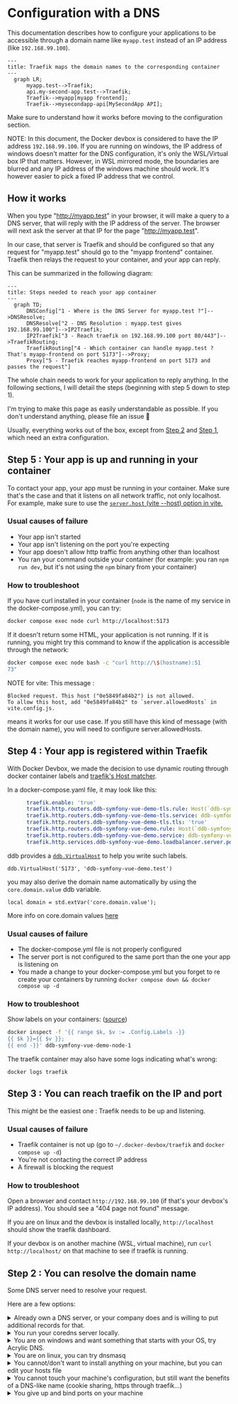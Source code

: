 # Configuration with a DNS

This documentation describes how to configure your applications to be accessible through a domain name like `myapp.test` instead of an IP address (like `192.168.99.100`).

```mermaid
---
title: Traefik maps the domain names to the corresponding container
---
  graph LR;
      myapp.test-->Traefik;
      api.my-second-app.test-->Traefik;
      Traefik-->myapp[myapp frontend];
      Traefik-->mysecondapp-api[MySecondApp API];
```

Make sure to understand how it works before moving to the configuration section.

NOTE: In this document, the Docker devbox is considered to have the IP address `192.168.99.100`. If you are running on windows, the IP address of windows doesn't matter for the DNS configuration, it's only the WSL/Virtual box IP that matters.
However, in WSL mirrored mode, the boundaries are blurred and any IP address of the windows machine should work.
It's however easier to pick a fixed IP address that we control.

## How it works

When you type "http://myapp.test" in your browser, it will make a query to a DNS server, that will reply with the IP address of the server. The browser will next ask the server at that IP for the page "http://myapp.test".

In our case, that server is Traefik and should be configured so that any request for "myapp.test" should go to the "myapp frontend" container. Traefik then relays the request to your container, and your app can reply.

This can be summarized in the following diagram:

```mermaid
---
title: Steps needed to reach your app container
---
  graph TD;
      DNSConfig["1 - Where is the DNS Server for myapp.test ?"]-->DNSResolve;
      DNSResolve["2 - DNS Resolution : myapp.test gives 192.168.99.100"]-->IP2Traefik;
      IP2Traefik["3 - Reach traefik on 192.168.99.100 port 80/443"]-->TraefikRouting;
      TraefikRouting["4 - Which container can handle myapp.test ? That's myapp-frontend on port 5173"]-->Proxy;
      Proxy["5 - Traefik reaches myapp-frontend on port 5173 and passes the request"]
```

The whole chain needs to work for your application to reply anything. In the following sections, I will detail the steps (beginning with step 5 down to step 1).

I'm trying to make this page as easily understandable as possible. If you don't understand anything, please file an issue :slightly_smiling_face:

Usually, everything works out of the box, except from [Step 2](#step-2--you-can-resolve-the-domain-name) and [Step 1](#step-1--your-browseros-uses-the-dns-server-properly), which need an extra configuration.

## Step 5 : Your app is up and running in your container

To contact your app, your app must be running in your container. Make sure that's the case and that it listens on all network traffic, not only localhost. For example, make sure to use the [`server.host` (vite --host) option in vite.](https://vite.dev/config/server-options.html#server-host)

### Usual causes of failure

- Your app isn't started
- Your app isn't listening on the port you're expecting
- Your app doesn't allow http traffic from anything other than localhost
- You ran your command outside your container (for example: you ran `npm run dev`, but it's not using the `npm` binary from your container)

### How to troubleshoot

If you have curl installed in your container (`node` is the name of my service in the docker-compose.yml), you can try:

```sh
docker compose exec node curl http://localhost:5173
```
If it doesn't return some HTML, your application is not running. If it is running, you might try this command to know if the application is accessible through the network:

```sh
docker compose exec node bash -c "curl http://\$(hostname):51
73"
```

NOTE for vite: This message :
```
Blocked request. This host ("0e5849fa84b2") is not allowed.
To allow this host, add "0e5849fa84b2" to `server.allowedHosts` in vite.config.js.
```
means it works for our use case. If you still have this kind of message (with the domain name), you will need to configure server.allowedHosts.

## Step 4 : Your app is registered within Traefik

With Docker Devbox, we made the decision to use dynamic routing through docker container labels and [traefik's Host matcher](https://doc.traefik.io/traefik/routing/routers/#host-and-hostregexp).

In a docker-compose.yaml file, it may look like this:

```yaml
      traefik.enable: 'true'
      traefik.http.routers.ddb-symfony-vue-demo-tls.rule: Host(`ddb-symfony-vue-demo.test`)
      traefik.http.routers.ddb-symfony-vue-demo-tls.service: ddb-symfony-vue-demo
      traefik.http.routers.ddb-symfony-vue-demo-tls.tls: 'true'
      traefik.http.routers.ddb-symfony-vue-demo.rule: Host(`ddb-symfony-vue-demo.test`)
      traefik.http.routers.ddb-symfony-vue-demo.service: ddb-symfony-vue-demo
      traefik.http.services.ddb-symfony-vue-demo.loadbalancer.server.port: '5173'
```

ddb provides a [`ddb.VirtualHost`](https://inetum-orleans.github.io/docker-devbox-ddb/features/jsonnet/#ddbvirtualhost) to help you write such labels.

```
ddb.VirtualHost('5173', 'ddb-symfony-vue-demo.test')
```

you may also derive the domain name automatically by using the `core.domain.value` ddb variable.

```
local domain = std.extVar('core.domain.value');
```

More info on core.domain values [here](https://inetum-orleans.github.io/docker-devbox-ddb/features/core/)

### Usual causes of failure

- The docker-compose.yml file is not properly configured
- The server port is not configured to the same port than the one your app is listening on
- You made a change to your docker-compose.yml but you forget to re create your containers by running `docker compose down && docker compose up -d`

### How to troubleshoot

Show labels on your containers: ([source](https://gist.github.com/steve-jansen/a90f942e05e326e817aaeb04dff3f4e6?permalink_comment_id=4340723#gistcomment-4340723))
```bash
docker inspect -f '{{ range $k, $v := .Config.Labels -}}
{{ $k }}={{ $v }};
{{ end -}}' ddb-symfony-vue-demo-node-1
```

The traefik container may also have some logs indicating what's wrong:
```
docker logs traefik
```

## Step 3 : You can reach traefik on the IP and port

This might be the easiest one : Traefik needs to be up and listening.

### Usual causes of failure

- Traefik container is not up (go to `~/.docker-devbox/traefik` and `docker compose up -d`)
- You're not contacting the correct IP address
- A firewall is blocking the request

### How to troubleshoot

Open a browser and contact `http://192.168.99.100` (if that's your devbox's IP address). You should see a "404 page not found" message.

If you are on linux and the devbox is installed locally, `http://localhost` should show the traefik dashboard.

If your devbox is on another machine (WSL, virtual machine), run `curl http://localhost/` on that machine to see if traefik is running.

## Step 2 : You can resolve the domain name

Some DNS server need to resolve your request.

Here are a few options:
<details>
<summary>Already own a DNS server, or your company does and is willing to put additional records for that. </summary>

Great, you're probably already using it and don't need to worry about [Step 1](#step-1--your-browseros-uses-the-dns-server-properly) !
</details>
<details>
<summary>You run your coredns server locally.</summary>

CoreDNS can be installed without any administrative privileges, but you might need some to complete the [Step 1](#step-1--your-browseros-uses-the-dns-server-properly).

Here is an example Corefile

```Corefile
.:53 {
    # Resolve *.test to 192.168.99.100
    template IN A test {
      match (^|[.])(?P<subdomain>.*)[.]test[.]$
      answer "{{ .Name }} 60 IN A 192.168.99.100"
    }

    errors
}
```
</details>
<details>
<summary>You are on windows and want something that starts with your OS, try Acrylic DNS.</summary>

Download [Acrylic DNS](https://mayakron.altervista.org/support/acrylic/Home.htm) (the setup). Install it, and edit the hosts file to add this line (adapted with your IP address):

```
192.168.99.100 *.test
```

</details>
<details>
<summary>You are on linux, you can try dnsmasq</summary>

NOTE: this procedure has been ported from a previous version of the documentation and has not been tested since.

- Ubuntu Server (without NetworkManager)

```
sudo apt-get install -y dnsmasq

DOCKER_HOST_IP=$(ip -4 addr show docker0 | grep -Po 'inet \K[\d.]+')
sudo sh -c "echo address=/.test/$DOCKER_HOST_IP>/etc/dnsmasq.d/test-domain-to-docker-host-ip"

sudo service dnsmasq restart
```

- Ubuntu Desktop (with NetworkManager)

NetworkManager from desktop brings it's own dnsmasq daemon.

```
sudo mv /etc/resolv.conf /etc/resolve.conf.bak
sudo ln -s /var/run/NetworkManager/resolv.conf /etc/resolv.conf

sudo sh -c 'cat << EOF > /etc/NetworkManager/conf.d/use-dnsmasq.conf
[main]
dns=dnsmasq
EOF'

sudo sh -c 'cat << EOF > /etc/NetworkManager/dnsmasq.d/test-domain-to-docker-host-ip
address=/.test/$(ip -4 addr show docker0 | grep -Po "inet \K[\d.]+")
EOF'

sudo service NetworkManager restart
```

</details>
<details>
<summary>You cannot/don't want to install anything on your machine, but you can edit your hosts file</summary>

Just add an entry to your hosts file (`/etc/hosts` on linux, `C:\Windows\System32\drivers\etc\hosts` on windows) each time you add a new domain name (no wildcard support like `*.test`). This requires administrative privileges on your OS to do so.

```
192.168.99.100 myapp.test
192.168.99.100 api.my-second-app.test
```
</details>
<details>
<summary>
You cannot touch your machine's configuration, but still want the benefits of a DNS-like name (cookie sharing, https through traefik...)</summary>

You can use a service like `traefik.me`.

For example, if your traefik is at `192.168.99.100`, you can reach your application through `http://myapp.192-168-99-100.traefik.me`.

The only change you need is to configure `core.domain.ext`.

Inside your devbox, create or edit your `~/ddb.local.yaml` with:

```yaml
core:
  domain:
    ext: 192-168-99-100.traefik.me
```

go back to your project and run `ddb configure` again. Go back to [step 4](#step-4--your-app-is-registered-within-traefik) to make sure the whole chain still works. Don't forget to restart your app container.

</details>
<details>
<summary>You give up and bind ports on your machine</summary>

You don't need traefik at all and call your app on something like `http://ip:port`. You need to manage port collision between your app yourself.
</summary>

### Usual causes of failure

- The DNS server used doesn't know the IP address
- The DNS server is not running

### How to troubleshoot

On windows, run this command (127.0.0.1 assumes the DNS is installed locally. Use the DNS server IP instead if not.):

```
nslookup myapp.test 127.0.0.1
```

It should resolve to the IP you set.

On linux, you may use `dig @127.0.0.1 myapp.test +short`

## Step 1 : Your OS uses the DNS server properly

If you used a service like traefik.me or a DNS server that is already configured, you have nothing to do.
Otherwise you need to tell your OS to use your new DNS server.
On linux, it depends on how `/etc/resolv.conf` is managed.
On windows, you need to set the DNS adress as a primary DNS server on one of your *active* network card.

You likely can't pick any card though.
Some network cards are managed by VPN applications, and the DNS address that you may be able to change there will be overwritten the next time you connect.
Some wifi hotspots require that you use the DNS provided by the DHCP to display their captive portal. It's not a good idea to override it there.

If you have installed your devbox with Vagrant, you have a dedicated "Virtualbox Host Only" network card with the IP 192.168.99.1 (by default). You can change the DNS address there because that parameter is not used otherwise.

<details>
<summary>
If you don't have any network card that you can use, you can create a new network card :
</summary>

- Open the Device Management window as administrator. You may open an admin command prompt and type `devmgmt.msc`
- Under "Action", click "Add legacy hardware", "Next"
- "Install the Hardware that I manually select from a list (Advanced)", "Next"
- Choose "Network adapters", "Next"
- From the left list, pick "Microsoft", and on the right "Microsoft KM-TEST Loopback adapter"

Open the network adapter settings and set it a fixed IP address, like 172.0.0.1 (it's not a typo for 127.0.0.1)
</details>

On the properties of the network adapter, set the primary DNS address to the address of your DNS server. If you installed acrylic or coredns locally, you can type `127.0.0.1`.

### Usual causes of failure

- Traefik container is not up (go to `~/.docker-devbox/traefik` and `docker compose up -d`)
- You're not contacting the correct IP address
- A firewall is blocking the request

### How to troubleshoot

Clear dns cache:

```
ipconfig /flushdns
```

Try to ping the dns name:

```
ping myapp.test
```

If the ping command says "Could not find host ...", the configuration doesn't work. Otherwise, the domain name is resolved to the IP address that is shown in the output.